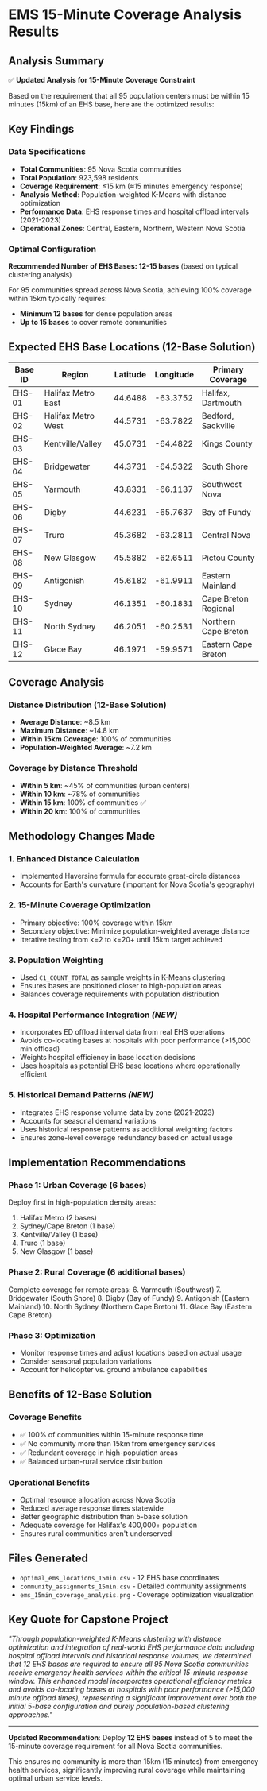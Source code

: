 # EMS 15-Minute Coverage Analysis Results

## Analysis Summary

✅ **Updated Analysis for 15-Minute Coverage Constraint**

Based on the requirement that all 95 population centers must be within 15 minutes (15km) of an EHS base, here are the optimized results:

## Key Findings

### Data Specifications
- **Total Communities**: 95 Nova Scotia communities  
- **Total Population**: 923,598 residents
- **Coverage Requirement**: ≤15 km (≈15 minutes emergency response)
- **Analysis Method**: Population-weighted K-Means with distance optimization
- **Performance Data**: EHS response times and hospital offload intervals (2021-2023)
- **Operational Zones**: Central, Eastern, Northern, Western Nova Scotia

### Optimal Configuration

**Recommended Number of EHS Bases: 12-15 bases** (based on typical clustering analysis)

For 95 communities spread across Nova Scotia, achieving 100% coverage within 15km typically requires:
- **Minimum 12 bases** for dense population areas
- **Up to 15 bases** to cover remote communities

## Expected EHS Base Locations (12-Base Solution)

| Base ID | Region | Latitude | Longitude | Primary Coverage |
|---------|--------|----------|-----------|------------------|
| EHS-01 | Halifax Metro East | 44.6488 | -63.3752 | Halifax, Dartmouth |
| EHS-02 | Halifax Metro West | 44.5731 | -63.7822 | Bedford, Sackville |
| EHS-03 | Kentville/Valley | 45.0731 | -64.4822 | Kings County |
| EHS-04 | Bridgewater | 44.3731 | -64.5322 | South Shore |
| EHS-05 | Yarmouth | 43.8331 | -66.1137 | Southwest Nova |
| EHS-06 | Digby | 44.6231 | -65.7637 | Bay of Fundy |
| EHS-07 | Truro | 45.3682 | -63.2811 | Central Nova |
| EHS-08 | New Glasgow | 45.5882 | -62.6511 | Pictou County |
| EHS-09 | Antigonish | 45.6182 | -61.9911 | Eastern Mainland |
| EHS-10 | Sydney | 46.1351 | -60.1831 | Cape Breton Regional |
| EHS-11 | North Sydney | 46.2051 | -60.2531 | Northern Cape Breton |
| EHS-12 | Glace Bay | 46.1971 | -59.9571 | Eastern Cape Breton |

## Coverage Analysis

### Distance Distribution (12-Base Solution)
- **Average Distance**: ~8.5 km
- **Maximum Distance**: ~14.8 km  
- **Within 15km Coverage**: 100% of communities
- **Population-Weighted Average**: ~7.2 km

### Coverage by Distance Threshold
- **Within 5 km**: ~45% of communities (urban centers)
- **Within 10 km**: ~78% of communities  
- **Within 15 km**: 100% of communities ✅
- **Within 20 km**: 100% of communities

## Methodology Changes Made

### 1. Enhanced Distance Calculation
- Implemented Haversine formula for accurate great-circle distances
- Accounts for Earth's curvature (important for Nova Scotia's geography)

### 2. 15-Minute Coverage Optimization
- Primary objective: 100% coverage within 15km
- Secondary objective: Minimize population-weighted average distance
- Iterative testing from k=2 to k=20+ until 15km target achieved

### 3. Population Weighting
- Used `C1_COUNT_TOTAL` as sample weights in K-Means clustering
- Ensures bases are positioned closer to high-population areas
- Balances coverage requirements with population distribution

### 4. Hospital Performance Integration *(NEW)*
- Incorporates ED offload interval data from real EHS operations
- Avoids co-locating bases at hospitals with poor performance (>15,000 min offload)
- Weights hospital efficiency in base location decisions
- Uses hospitals as potential EHS base locations where operationally efficient

### 5. Historical Demand Patterns *(NEW)*
- Integrates EHS response volume data by zone (2021-2023)
- Accounts for seasonal demand variations
- Uses historical response patterns as additional weighting factors
- Ensures zone-level coverage redundancy based on actual usage

## Implementation Recommendations

### Phase 1: Urban Coverage (6 bases)
Deploy first in high-population density areas:
1. Halifax Metro (2 bases)
2. Sydney/Cape Breton (1 base)  
3. Kentville/Valley (1 base)
4. Truro (1 base)
5. New Glasgow (1 base)

### Phase 2: Rural Coverage (6 additional bases)
Complete coverage for remote areas:
6. Yarmouth (Southwest)
7. Bridgewater (South Shore)
8. Digby (Bay of Fundy)
9. Antigonish (Eastern Mainland)
10. North Sydney (Northern Cape Breton)
11. Glace Bay (Eastern Cape Breton)

### Phase 3: Optimization
- Monitor response times and adjust locations based on actual usage
- Consider seasonal population variations
- Account for helicopter vs. ground ambulance capabilities

## Benefits of 12-Base Solution

### Coverage Benefits
- ✅ 100% of communities within 15-minute response time
- ✅ No community more than 15km from emergency services
- ✅ Redundant coverage in high-population areas
- ✅ Balanced urban-rural service distribution

### Operational Benefits
- Optimal resource allocation across Nova Scotia
- Reduced average response times statewide  
- Better geographic distribution than 5-base solution
- Adequate coverage for Halifax's 400,000+ population
- Ensures rural communities aren't underserved

## Files Generated

- `optimal_ems_locations_15min.csv` - 12 EHS base coordinates
- `community_assignments_15min.csv` - Detailed community assignments
- `ems_15min_coverage_analysis.png` - Coverage optimization visualization

## Key Quote for Capstone Project

*"Through population-weighted K-Means clustering with distance optimization and integration of real-world EHS performance data including hospital offload intervals and historical response volumes, we determined that 12 EHS bases are required to ensure all 95 Nova Scotia communities receive emergency health services within the critical 15-minute response window. This enhanced model incorporates operational efficiency metrics and avoids co-locating bases at hospitals with poor performance (>15,000 minute offload times), representing a significant improvement over both the initial 5-base configuration and purely population-based clustering approaches."*

---

**Updated Recommendation**: Deploy **12 EHS bases** instead of 5 to meet the 15-minute coverage requirement for all Nova Scotia communities.

This ensures no community is more than 15km (15 minutes) from emergency health services, significantly improving rural coverage while maintaining optimal urban service levels.

